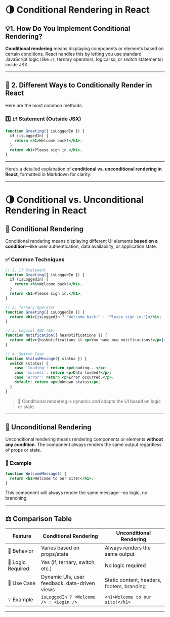 # 🌗 Conditional Rendering in React

## 💡1. How Do You Implement Conditional Rendering?

**Conditional rendering** means displaying components or elements based on certain conditions. React handles this by letting you use standard JavaScript logic (like `if`, ternary operators, logical `&&`, or switch statements) inside JSX.

---

## 🧰 2. Different Ways to Conditionally Render in React

Here are the most common methods:

### 1️⃣ `if` Statement (Outside JSX)

```jsx
function Greeting({ isLoggedIn }) {
  if (isLoggedIn) {
    return <h1>Welcome back!</h1>;
  }
  return <h1>Please sign in.</h1>;
}
```
---
Here’s a detailed explanation of **conditional vs. unconditional rendering in React**, formatted in Markdown for clarity:

---

# 🌗 Conditional vs. Unconditional Rendering in React

## 🔀 Conditional Rendering

Conditional rendering means displaying different UI elements **based on a condition**—like user authentication, data availability, or application state.

### ✅ Common Techniques

```jsx
// 1. If Statement
function Greeting({ isLoggedIn }) {
  if (isLoggedIn) {
    return <h1>Welcome back!</h1>;
  }
  return <h1>Please sign in.</h1>;
}

// 2. Ternary Operator
function Greeting({ isLoggedIn }) {
  return <h1>{isLoggedIn ? "Welcome back!" : "Please sign in."}</h1>;
}

// 3. Logical AND (&&)
function Notification({ hasNotifications }) {
  return <div>{hasNotifications && <p>You have new notifications!</p>}</div>;
}

// 4. Switch Case
function StatusMessage({ status }) {
  switch (status) {
    case 'loading': return <p>Loading...</p>;
    case 'success': return <p>Data loaded!</p>;
    case 'error': return <p>Error occurred.</p>;
    default: return <p>Unknown status</p>;
  }
}
```

> 📌 Conditional rendering is dynamic and adapts the UI based on logic or state.

---

## 🚦 Unconditional Rendering

Unconditional rendering means rendering components or elements **without any condition**. The component always renders the same output regardless of props or state.

### 🧱 Example

```jsx
function WelcomeMessage() {
  return <h1>Welcome to our site!</h1>;
}
```

This component will always render the same message—no logic, no branching.

---

## ⚖️ Comparison Table

| Feature                  | Conditional Rendering                          | Unconditional Rendering                      |
|--------------------------|------------------------------------------------|----------------------------------------------|
| 🔄 Behavior              | Varies based on props/state                    | Always renders the same output               |
| 🧠 Logic Required        | Yes (if, ternary, switch, etc.)                | No logic required                            |
| 🔧 Use Case              | Dynamic UIs, user feedback, data-driven views | Static content, headers, footers, branding   |
| 💡 Example               | `isLoggedIn ? <Welcome /> : <Login />`        | `<h1>Welcome to our site!</h1>`              |

---
